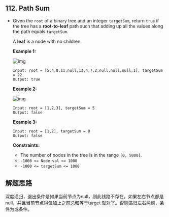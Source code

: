 ## 112. Path Sum

- Given the `root` of a binary tree and an integer `targetSum`, return `true` if the tree has a **root-to-leaf** path such that adding up all the values along the path equals `targetSum`.

  A **leaf** is a node with no children.

   

  **Example 1:**

  ![img](https://assets.leetcode.com/uploads/2021/01/18/pathsum1.jpg)

  ```
  Input: root = [5,4,8,11,null,13,4,7,2,null,null,null,1], targetSum = 22
  Output: true
  ```

  **Example 2:**

  ![img](https://assets.leetcode.com/uploads/2021/01/18/pathsum2.jpg)

  ```
  Input: root = [1,2,3], targetSum = 5
  Output: false
  ```

  **Example 3:**

  ```
  Input: root = [1,2], targetSum = 0
  Output: false
  ```

   

  **Constraints:**

  - The number of nodes in the tree is in the range `[0, 5000]`.
  - `-1000 <= Node.val <= 1000`
  - `-1000 <= targetSum <= 1000`



## 解题思路



深度递归，退出条件是如果当前节点为null，则此线路不存在，如果左右节点都是null，并且当前节点得值加上之前总和等于target 就对了。否则递归左右两侧，条件为或条件。



